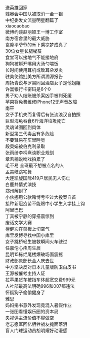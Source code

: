 送英雄回家  
残奥会中国队被取消一金一银  
中纪委发文流量明星翻篇了  
xiaocaobao  
微博约谈赵丽颖王一博工作室  
南方宿舍里的最大威胁  
袁隆平爷爷的禾下乘凉梦成真了  
30位女星长腿秘笈  
食堂可以接地气不能接地府  
狗狗被掰开嘴用大汤勺喂饭  
长时间使用耳机或致耳朵发炎  
驻美使馆批美方所谓溯源报告  
周扬青说与罗昊同回酒店女子是他姐姐  
许嵩银行卡密码是6个0  
男子劝人结账被杀案凶手被判死缓  
苹果将免费维修iPhone12无声音故障  
南巫  
女子手机失而复得后有张流浪汉自拍照  
巨型海龟吞食6斤海洋垃圾死亡  
灵魂试图回到肉体  
新型第三代毒品有多危险  
不要轻易在车里睡觉  
段奥娟被伯克利录取  
张雨绮李柄熹谈职业规划  
章若楠说吻戏拍累了  
毛不易 全班最不想被点名的人  
孟美岐跳宅舞  
大连凯旋国际419户居民无人伤亡  
白鹿共情式演技  
郑州解封了  
小伙挪用公款赌博亏空过大投案自首  
接种新冠疫苗不能跟中小学生入学挂上钩  
阿里巴巴  
丁真被宁静的穿搭震惊到  
废话文学大赛  
檀健次在菜板上切空气  
库里发博寻找中国小库里  
女子跳桥轻生被救瞬间火车驶过  
任嘉伦心疼周生辰  
昆明15栋烂尾楼爆破场面震撼  
财政部原部长金人庆去世  
中方坚决反对日本儿童版防卫白皮书  
王源被催考主持人证  
拉苹果货车被指车体超宽交费999元  
人社部最高法明确996和007都违法  
怀疑狗子偷偷健身了  
雅思  
妈妈捐书意外发现竟混入暑假作业  
一张图看懂娱乐圈的资本局  
央视评主流价值不容做空  
老志愿军回忆牺牲战友掩面落泪  
盲人门球运动员胡明耀好动漫感  
